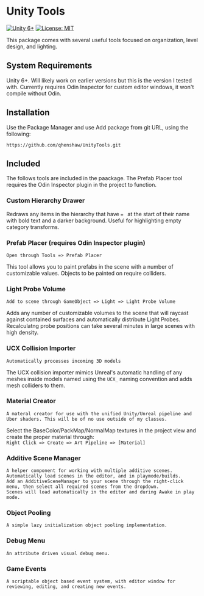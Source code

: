 # Unity Tools
[![Unity 6+](https://img.shields.io/badge/unity-6%2B-blue.svg)](https://unity3d.com/get-unity/download)
[![License: MIT](https://img.shields.io/badge/License-MIT-brightgreen.svg)](LICENSE.md)

This package comes with several useful tools focused on organization, level design, and lighting.

## System Requirements
Unity 6+. Will likely work on earlier versions but this is the version I tested with. 
Currently requires Odin Inspector for custom editor windows, it won't compile without Odin.

## Installation
Use the Package Manager and use Add package from git URL, using the following: 
```
https://github.com/qhenshaw/UnityTools.git
```

## Included
The follows tools are included in the paackage. The Prefab Placer tool requires the Odin Inspector plugin in the project to function.

### Custom Hierarchy Drawer
Redraws any items in the hierarchy that have ```= ``` at the start of their name with bold text and a darker background. Useful for highlighting empty category transforms.

### Prefab Placer (requires Odin Inspector plugin)
```
Open through Tools => Prefab Placer
```
This tool allows you to paint prefabs in the scene with a number of customizable values. Objects to be painted on require colliders.

### Light Probe Volume
```
Add to scene through GameObject => Light => Light Probe Volume
```
Adds any number of customizable volumes to the scene that will raycast against contained surfaces and automatically distribute Light Probes. Recalculatng probe positions can take several minutes in large scenes with high density.

### UCX Collision Importer
```
Automatically processes incoming 3D models
```
The UCX collision importer mimics Unreal's automatic handling of any meshes inside models named using the ```UCX_``` naming convention and adds mesh colliders to them.

### Material Creator
```
A materal creator for use with the unified Unity/Unreal pipeline and Uber shaders. This will be of no use outside of my classes.
```
Select the BaseColor/PackMap/NormalMap textures in the project view and create the proper material through:  
```Right Click => Create => Art Pipeline => [Material]```

### Additive Scene Manager
```
A helper component for working with multiple additive scenes. Automatically load scenes in the editor, and in playmode/builds.
Add an AdditiveSceneManager to your scene through the right-click menu, then select all required scenes from the dropdown.
Scenes will load automatically in the editor and during Awake in play mode.
```

### Object Pooling
```
A simple lazy initialization object pooling implementation.
```

### Debug Menu
```
An attribute driven visual debug menu.
```

### Game Events
```
A scriptable object based event system, with editor window for reviewing, editing, and creating new events.
```
